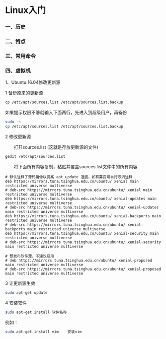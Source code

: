 # Linux入门

### 一、历史

### 二、特点

### 三、常用命令

### 四、虚拟机

1、Ubuntu 16.04修改更新源

1  备份原来的更新源

```bash
cp /etc/apt/sources.list /etc/apt/sources.list.backup
```

如果提示权限不够就输入下面两行，先进入到超级用户，再备份
```bash
sudo -s
cp /etc/apt/sources.list /etc/apt/sources.list.backup
```


2  修改更新源　

　　打开sources.list (这就是存放更新源的文件)
```bash
gedit /etc/apt/sources.list
```
　　将下面所有内容复制，粘贴并覆盖sources.list文件中的所有内容　

```
# 默认注释了源码镜像以提高 apt update 速度，如有需要可自行取消注释
deb https://mirrors.tuna.tsinghua.edu.cn/ubuntu/ xenial main restricted universe multiverse
# deb-src https://mirrors.tuna.tsinghua.edu.cn/ubuntu/ xenial main restricted universe multiverse
deb https://mirrors.tuna.tsinghua.edu.cn/ubuntu/ xenial-updates main restricted universe multiverse
# deb-src https://mirrors.tuna.tsinghua.edu.cn/ubuntu/ xenial-updates main restricted universe multiverse
deb https://mirrors.tuna.tsinghua.edu.cn/ubuntu/ xenial-backports main restricted universe multiverse
# deb-src https://mirrors.tuna.tsinghua.edu.cn/ubuntu/ xenial-backports main restricted universe multiverse
deb https://mirrors.tuna.tsinghua.edu.cn/ubuntu/ xenial-security main restricted universe multiverse
# deb-src https://mirrors.tuna.tsinghua.edu.cn/ubuntu/ xenial-security main restricted universe multiverse

# 预发布软件源，不建议启用
# deb https://mirrors.tuna.tsinghua.edu.cn/ubuntu/ xenial-proposed main restricted universe multiverse
# deb-src https://mirrors.tuna.tsinghua.edu.cn/ubuntu/ xenial-proposed main restricted universe multiverse
```

3  让更新源生效
```bash
sudo apt-get update
```


4  安装软件
```bash
sudo apt-get install 软件名称
```
例如：
```bash
sudo apt-get install vim    安装vim
```